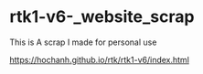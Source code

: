 # rtk1-v6-_website_scrap
This is A scrap I made for personal use


https://hochanh.github.io/rtk/rtk1-v6/index.html
